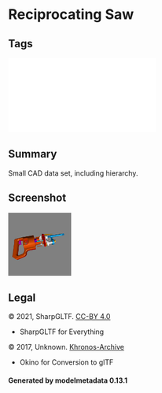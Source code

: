 # Reciprocating Saw

## Tags

![sharable](../../README-sharable.md)

## Summary

Small CAD data set, including hierarchy.

## Screenshot

![screenshot](screenshot/screenshot.png)

## Legal

&copy; 2021, SharpGLTF. [CC-BY 4.0](https://creativecommons.org/licenses/by-nd/4.0/legalcode)

 - SharpGLTF for Everything

&copy; 2017, Unknown. [Khronos-Archive]()

 - Okino for Conversion to glTF

#### Generated by modelmetadata 0.13.1